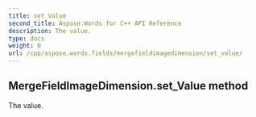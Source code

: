 ```yaml
---
title: set_Value
second_title: Aspose.Words for C++ API Reference
description: The value. 
type: docs
weight: 0
url: /cpp/aspose.words.fields/mergefieldimagedimension/set_value/
---
```

## MergeFieldImageDimension.set_Value method


The value.

